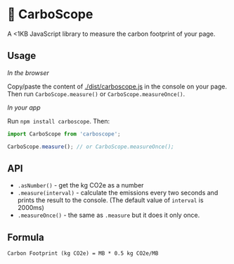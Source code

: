 # 🌿 CarboScope

A <1KB JavaScript library to measure the carbon footprint of your page.

## Usage

*In the browser*

Copy/paste the content of [./dist/carboscope.js](./dist/carboscope.js) in the console on your page. Then run `CarboScope.measure()` or `CarboScope.measureOnce()`.

*In your app*

Run `npm install carboscope`. Then:

```js
import CarboScope from 'carboscope';

CarboScope.measure(); // or CarboScope.measureOnce();
```

## API

* `.asNumber()` - get the kg CO2e as a number
* `.measure(interval)` - calculate the emissions every two seconds and prints the result to the console. (The default value of `interval` is 2000ms)
* `.measureOnce()` - the same as `.measure` but it does it only once.

## Formula

```
Carbon Footprint (kg CO2e) = MB * 0.5 kg CO2e/MB
```